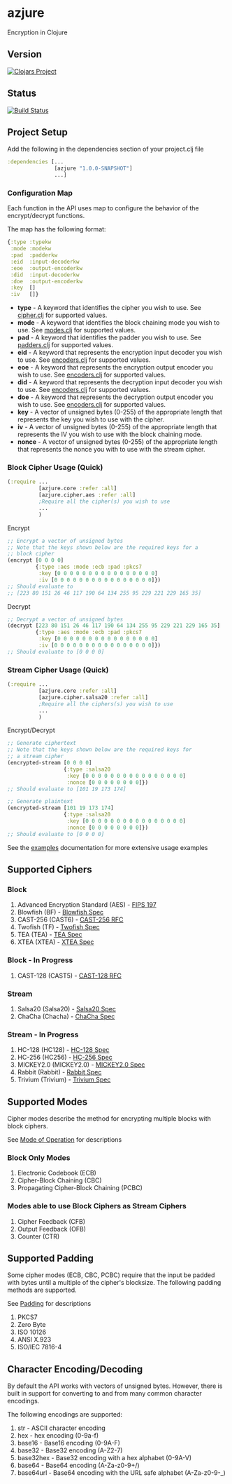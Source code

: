 [fips197]: http://csrc.nist.gov/publications/fips/fips197/fips-197.pdf
[blowfish]: https://www.schneier.com/paper-blowfish-fse.html
[cast256]: http://tools.ietf.org/html/rfc2612
[twofish]: http://www.schneier.com/paper-twofish-paper.pdf
[tea]: http://citeseer.ist.psu.edu/viewdoc/download?doi=10.1.1.45.281&rep=rep1&type=pdf
[xtea]: http://www.cix.co.uk/~klockstone/xtea.pdf
[cast128]: http://tools.ietf.org/html/rfc2144
[salsa20]: http://cr.yp.to/snuffle/spec.pdf
[chacha]: http://cr.yp.to/chacha/chacha-20080128.pdf
[hc128]: http://www.ecrypt.eu.org/stream/p3ciphers/hc/hc128_p3.pdf
[hc256]: http://www3.ntu.edu.sg/home/wuhj/research/hc/hc256_fse.pdf
[mickey2]: http://www.ecrypt.eu.org/stream/p3ciphers/mickey/mickey_p3.pdf
[rabbit]: http://tools.ietf.org/rfc/rfc4503.txt
[trivium]: http://www.ecrypt.eu.org/stream/p3ciphers/trivium/trivium_p3.pdf
[clojars]: http://clojars.org/azjure
[travis]: https://travis-ci.org/CraZySacX/azjure
[cipher]: https://github.com/CraZySacX/azjure/blob/master/src/azjure/cipher/cipher.clj
[encoders]: https://github.com/CraZySacX/azjure/blob/master/src/azjure/encoders.clj
[modes]: https://github.com/CraZySacX/azjure/blob/master/src/azjure/modes.clj
[padders]: https://github.com/CraZySacX/azjure/blob/master/src/azjure/padders.clj
[mode]: http://en.wikipedia.org/wiki/Block_cipher_mode_of_operation
[padding]: http://en.wikipedia.org/wiki/Padding_%28cryptography%29
azjure
======

Encryption in Clojure

## Version
[![Clojars Project](http://clojars.org/azjure/latest-version.svg)](clojars)

## Status
[![Build Status](https://travis-ci.org/CraZySacX/azjure.svg?branch=master)](travis)

## Project Setup
Add the following in the dependencies section of your project.clj file

```Clojure
:dependencies [...
               [azjure "1.0.0-SNAPSHOT"]
               ...]
```
### Configuration Map
Each function in the API uses map to configure the behavior of the
encrypt/decrypt functions.

The map has the following format:

```clojure
{:type :typekw
 :mode :modekw
 :pad  :padderkw
 :eid  :input-decoderkw
 :eoe  :output-encoderkw
 :did  :input-decoderkw
 :doe  :output-encoderkw
 :key  []
 :iv   []}
```

* **type** - A keyword that identifies the cipher you wish to use. See
[cipher.clj](cipher) for supported values.
* **mode** - A keyword that identifies the block chaining mode you wish to use.
See [modes.clj](modes) for supported values.
* **pad** - A keyword that identifies the padder you wish to use. See
[padders.clj](padders) for supported values.
* **eid** - A keyword that represents the encryption input decoder you wish to
use. See [encoders.clj](encoders) for supported values.
* **eoe** - A keyword that represents the encryption output encoder you wish to
use. See [encoders.clj](encoders) for supported values.
* **did** - A keyword that represents the decryption input decoder you wish to
use. See [encoders.clj](encoders) for supported values.
* **doe** - A keyword that represents the decryption output encoder you wish to
use. See [encoders.clj](encoders) for supported values.
* **key** - A vector of unsigned bytes (0-255) of the appropriate length that
represents the key you wish to use with the cipher.
* **iv** - A vector of unsigned bytes (0-255) of the appropriate length that
represents the IV you wish to use with the block chaining mode.
* **nonce** - A vector of unsigned bytes (0-255) of the appropriate length that
represents the nonce you with to use with the stream cipher.

### Block Cipher Usage (Quick)
```Clojure
(:require ...
          [azjure.core :refer :all]
          [azjure.cipher.aes :refer :all] 
          ;Require all the cipher(s) you wish to use
          ...
          )
```
Encrypt

```Clojure
;; Encrypt a vector of unsigned bytes
;; Note that the keys shown below are the required keys for a 
;; block cipher
(encrypt [0 0 0 0]
         {:type :aes :mode :ecb :pad :pkcs7
          :key [0 0 0 0 0 0 0 0 0 0 0 0 0 0 0 0]
          :iv [0 0 0 0 0 0 0 0 0 0 0 0 0 0 0 0]})
;; Should evaluate to
;; [223 80 151 26 46 117 190 64 134 255 95 229 221 229 165 35]
```

Decrypt

```Clojure
;; Decrypt a vector of unsigned bytes
(decrypt [223 80 151 26 46 117 190 64 134 255 95 229 221 229 165 35]
         {:type :aes :mode :ecb :pad :pkcs7
          :key [0 0 0 0 0 0 0 0 0 0 0 0 0 0 0 0]
          :iv [0 0 0 0 0 0 0 0 0 0 0 0 0 0 0 0]})
;; Should evaluate to [0 0 0 0]
```

### Stream Cipher Usage (Quick)

```Clojure
(:require ...
          [azjure.core :refer :all]
          [azjure.cipher.salsa20 :refer :all]
          ;Require all the ciphers(s) you wish to use
          ...
          )
```

Encrypt/Decrypt

```Clojure
;; Generate ciphertext
;; Note that the keys shown below are the required keys for
;; a stream cipher
(encrypted-stream [0 0 0 0]
                  {:type :salsa20
                   :key [0 0 0 0 0 0 0 0 0 0 0 0 0 0 0 0]
                   :nonce [0 0 0 0 0 0 0 0]})
;; Should evaluate to [101 19 173 174]

;; Generate plaintext
(encrypted-stream [101 19 173 174]
                  {:type :salsa20
                   :key [0 0 0 0 0 0 0 0 0 0 0 0 0 0 0 0]
                   :nonce [0 0 0 0 0 0 0 0]})
;; Should evaluate to [0 0 0 0]
```

See the [examples](/docs/EXAMPLES.md) documentation for more
extensive usage examples

## Supported Ciphers
### Block
1. Advanced Encryption Standard (AES) - [FIPS 197](fips197)
2. Blowfish (BF) - [Blowfish Spec](blowfish)
3. CAST-256 (CAST6) - [CAST-256 RFC](cast256)
4. Twofish (TF) - [Twofish Spec](twofish)
5. TEA (TEA) - [TEA Spec](tea)
6. XTEA (XTEA) - [XTEA Spec](xtea)

### Block - In Progress
1. CAST-128 (CAST5) - [CAST-128 RFC](cast128)

### Stream
1. Salsa20 (Salsa20) - [Salsa20 Spec](salsa20)
2. ChaCha (Chacha) - [ChaCha Spec](chacha)

### Stream - In Progress
1. HC-128 (HC128) - [HC-128 Spec](hc128)
2. HC-256 (HC256) - [HC-256 Spec](hc256)
3. MICKEY2.0 (MICKEY2.0) - [MICKEY2.0 Spec](mickey2)
4. Rabbit (Rabbit) - [Rabbit Spec](rabbit)
5. Trivium (Trivium) - [Trivium Spec](trivium)

## Supported Modes
Cipher modes describe the method for encrypting multiple blocks with block ciphers.

See [Mode of Operation](mode) for
descriptions

### Block Only Modes
1. Electronic Codebook (ECB)
2. Cipher-Block Chaining (CBC)
3. Propagating Cipher-Block Chaining (PCBC)

### Modes able to use Block Ciphers as Stream Ciphers
1. Cipher Feedback (CFB)
2. Output Feedback (OFB)
3. Counter (CTR)

## Supported Padding
Some cipher modes (ECB, CBC, PCBC) require that the input be padded with bytes
until a multiple of the cipher's blocksize.  The following padding methods are
supported.

See [Padding](padding) for
descriptions

1. PKCS7
2. Zero Byte
3. ISO 10126
4. ANSI X.923
5. ISO/IEC 7816-4

## Character Encoding/Decoding
By default the API works with vectors of unsigned bytes.  However, there is
built in support for converting to and from many common character encodings.

The following encodings are supported:

1. str       - ASCII character encoding
2. hex       - hex encoding (0-9a-f)
3. base16    - Base16 encoding (0-9A-F)
4. base32    - Base32 encoding (A-Z2-7)
5. base32hex - Base32 encoding with a hex alphabet (0-9A-V)
6. base64    - Base64 encoding (A-Za-z0-9+/)
7. base64url - Base64 encoding with the URL safe alphabet (A-Za-z0-9-_)
